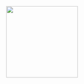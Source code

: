 <a href="https://t.me/nicknail">
  <img src="https://i.imgur.com/Xl9s6e1.png" width="192" height="192">
</a>
